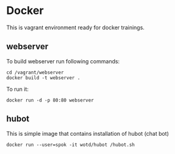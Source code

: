 # Docker
This is vagrant environment ready for docker trainings.

## webserver
To build webserver run following commands:

```
cd /vagrant/webserver
docker build -t webserver .
```


To run it:
```
docker run -d -p 80:80 webserver
```

## hubot
This is simple image that contains installation of hubot (chat bot)

```
docker run --user=spok -it wotd/hubot /hubot.sh
```
